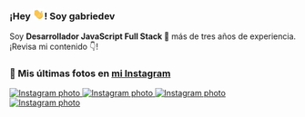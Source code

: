 <h3>¡Hey <img src="https://raw.githubusercontent.com/ABSphreak/ABSphreak/master/gifs/Hi.gif" width="20px" decondig="async">! Soy gabriedev</h3>

<p>Soy <strong>Desarrollador JavaScript Full Stack 🚀</strong> más de tres años de experiencia.<br />¡Revisa mi contenido 👇!</p>

### 📸 Mis últimas fotos en [mi Instagram](https://instagram.com/gabrie.dev)


<a href='https://instagram.com/p/C1UpuSGLQiG' target='_blank'>
  <img width='20%' src='https://instagram.fedi1-1.fna.fbcdn.net/v/t51.2885-15/412513918_1325803934584302_4400498733289087214_n.jpg?stp=dst-jpg_e15&_nc_ht=instagram.fedi1-1.fna.fbcdn.net&_nc_cat=106&_nc_ohc=HBJtCVYx4hgAX9d7U0F&edm=APU89FABAAAA&ccb=7-5&oh=00_AfDVMIGTBfj46PDkNjHpLKosEp5olj268hhW8iYMalsjDg&oe=65A59540&_nc_sid=bc0c2c' alt='Instagram photo' />
</a>
<a href='https://instagram.com/p/CzMY3lzxgmx' target='_blank'>
  <img width='20%' src='https://instagram.fedi1-1.fna.fbcdn.net/v/t51.2885-15/398916226_819142863293745_2426123683154743297_n.webp?stp=dst-jpg_e35&_nc_ht=instagram.fedi1-1.fna.fbcdn.net&_nc_cat=109&_nc_ohc=ufbmVLPBxdoAX9ZDFuH&edm=APU89FABAAAA&ccb=7-5&oh=00_AfAgbscd6iuyqDo8dA_bdVlMnbnRXaYPooeVtaVovlyKSA&oe=65A62469&_nc_sid=bc0c2c' alt='Instagram photo' />
</a>
<a href='https://instagram.com/p/CygbQv4uqxM' target='_blank'>
  <img width='20%' src='https://instagram.fedi1-1.fna.fbcdn.net/v/t51.2885-15/391525959_236593062741789_5868561716480810596_n.webp?stp=dst-jpg_e35&_nc_ht=instagram.fedi1-1.fna.fbcdn.net&_nc_cat=109&_nc_ohc=JK5QX1-JE7QAX807-RX&edm=APU89FABAAAA&ccb=7-5&oh=00_AfDWYMuAWUekKl2C0xnpa9VIFM9Pkj9YZMI1Avq9IZEHSA&oe=65A63125&_nc_sid=bc0c2c' alt='Instagram photo' />
</a>
<a href='https://instagram.com/p/CxTmOF6vN8M' target='_blank'>
  <img width='20%' src='https://instagram.fedi1-1.fna.fbcdn.net/v/t51.2885-15/378565944_323878180141713_8920720304536029091_n.jpg?stp=dst-jpg_e15&_nc_ht=instagram.fedi1-1.fna.fbcdn.net&_nc_cat=109&_nc_ohc=wIYq6qwggNMAX_kMhKE&edm=APU89FABAAAA&ccb=7-5&oh=00_AfBklI9nfem9Wxz5wcKB4G-yhIF-Z_b_aPy2A_x1rw3mPw&oe=65A52358&_nc_sid=bc0c2c' alt='Instagram photo' />
</a>

